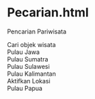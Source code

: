 # Pecarian.html
Pencarian Pariwisata



     
  <!DOCTYPE html>
<html lang="en">
  <head>
    <meta charset="UTF-8" />
    <meta name="viewport" content="width=device-width, initial-scale=1.0" />
    <title></title>
    <link rel="stylesheet" href="https://fonts.googleapis.com/css2?family=Inter:wght@400&display=swap" />
<link rel="stylesheet" href="https://fonts.googleapis.com/css2?family=Roboto:wght@400&display=swap" />
<link rel="stylesheet" href="https://fonts.googleapis.com/css2?family=Abril+Fatface:wght@400&display=swap" />
    <link rel="stylesheet" href="CSS/index.css" />
  </head>
  <body>

<div class="main-container">
      <div class="rectangle">
        <span class="cari-objek-wisata">Cari objek wisata </span>
        <div class="search"></div>
      </div>




<div class="rectangle-1">
        <div class="vector"></div>
        <span class="pulau-jawa">Pulau Jawa </span>
      </div>



<div class="rectangle-2">
        <div class="vector-3"></div>
        <span class="pulau-sumatra">Pulau Sumatra </span>
      </div>



<div class="rectangle-4">
        <div class="vector-5"></div>
        <span class="pulau-sulawesi">Pulau Sulawesi </span>
      </div>


<div class="rectangle-6">
        <div class="vector-7"></div>
        <span class="pulau-kalimantan">Pulau Kalimantan </span>
      </div>

  <div class="user"></div>
  <span class="aktifkan-lokasi">Aktifkan Lokasi</span>
  <div class="rectangle-8">
  <div class="vector-9"></div>
  <span class="pulau-papua">Pulau Papua </span>
  </div>


  <div class="marker"></div>
  </div>
  </body>
</html>


